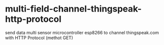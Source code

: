 # multi-field-channel-thingspeak-http-protocol
send data multi sensor microcontroller esp8266 to channel thingspeak.com with HTTP Protocol (methot GET)
